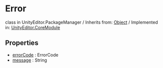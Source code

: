 # Error
class in UnityEditor.PackageManager
 / Inherits from: <a href="https://docs.unity3d.com/6000.1/Documentation/ScriptReference/Object.html">Object</a> / Implemented in: <a href="https://docs.unity3d.com/6000.1/Documentation/ScriptReference/UnityEditor.CoreModule.html">UnityEditor.CoreModule</a>

## Properties
- <a href="https://docs.unity3d.com/6000.1/Documentation/ScriptReference/Error-errorCode.html">errorCode</a> : ErrorCode
- <a href="https://docs.unity3d.com/6000.1/Documentation/ScriptReference/Error-message.html">message</a> : String
